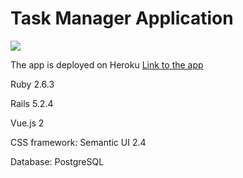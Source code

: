 # Task Manager Application

<img src="https://imgur.com/VAHkhfI.png" />

The app is deployed on Heroku [Link to the app](http://todo-task-manager-app.herokuapp.com) 

Ruby 2.6.3

Rails 5.2.4

Vue.js 2

CSS framework: Semantic UI 2.4

Database: PostgreSQL
